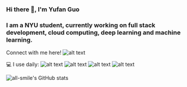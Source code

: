 ### Hi there 👋, I'm Yufan Guo 
### I am a NYU student, currently working on full stack development, cloud computing, deep learning and machine learning.
 Connect with me here!  ![alt text](https://img.shields.io/badge/-yg2742%40nyu.edu-blue)

💻 I use daily: ![alt text](https://img.shields.io/badge/Java-ED8B00?style=for-the-badge&logo=openjdk&logoColor=white) ![alt text](https://img.shields.io/badge/React-20232A?style=for-the-badge&logo=react&logoColor=61DAFB) ![alt text](https://img.shields.io/badge/Spring-6DB33F?style=for-the-badge&logo=spring&logoColor=white) ![alt text](https://img.shields.io/badge/React-20232A?style=for-the-badge&logo=react&logoColor=61DAFB)

![all-smile's GitHub stats](https://github-readme-stats.vercel.app/api?username=Iiiiiris77&show_icons=true&theme=tokyonight)






<!--
**Iiiiiris77/Iiiiiris77** is a ✨ _special_ ✨ repository because its `README.md` (this file) appears on your GitHub profile.

Here are some ideas to get you started:

- 🔭 I’m currently working on ...
- 🌱 I’m currently learning ...
- 👯 I’m looking to collaborate on ...
- 🤔 I’m looking for help with ...
- 💬 Ask me about ...
- 📫 How to reach me: ...
- 😄 Pronouns: ...
- ⚡ Fun fact: ...
-->
